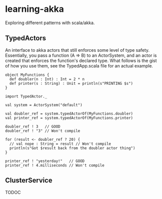 # learning-akka

Exploring different patterns with scala/akka.

## TypedActors

An interface to akka actors that still enforces some level of type safety.
Essentially, you pass a function (A => B) to an ActorSystem, and an actor is
created that enforces the function's declared type.  What follows is the gist of
how you use them, see the TypedApp.scala file for an actual example.

    object MyFunctions {
      def doubler(n : Int) : Int = 2 * n
      def printer(s : String) : Unit = println(s"PRINTING $s")
    }

    import TypedActor._

    val system = ActorSystem("default")

    val doubler_ref = system.typedActorOf(MyFunctions.doubler)
    val printer_ref = system.typedActorOf(MyFunctions.printer)

    doubler_ref ! 3   // GOOD
    doubler_ref ! "3" // Won't compile

    for (result <- doubler_ref ? 20) {
      // val nope : String = result // Won't compile
      println(s"Got $result back from the doubler actor thing")
    }   

    printer_ref ! "yesterday!"   // GOOD
    printer_ref ! 4.milliseconds // Won't compile

## ClusterService

TODOC